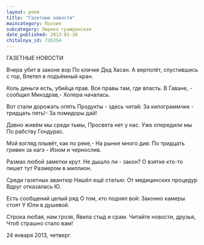 ```yaml
---
layout: poem
title: "Газетные новости"
maincategory: Поэзия
subcategory: Лирика гражданская
date_published: 2013-01-26
chitalnya_id: 726354
---
```




ГАЗЕТНЫЕ НОВОСТИ

Вчера убит в законе вор
По кличке Дед Хасан.
А вертолёт, спустившись с гор,
Влетел в подъёмный кран.

Коль деньги есть, убийца прав.
Все правы там, где власть.
В Гаване, - сообщил Минздрав,-
Холера началась.

Вот стали дорожать опять
Продукты - здесь читай:
За килограммчик - тридцать пять!-
За помидоры дай!

Давно живём мы среди тьмы,
Просвета нет у нас.
Уже опередили мы
По рабству Гондурас.

Мой взгляд плывёт, как по реке,-
На рынке много див:
По тридцать гривен за кагэ -
Изюм и чернослив.

Размах любой заметки крут.
Не дышло ли - закон?
О взятке кто-то пишет тут
Размером в миллион.

Среди газетных авантюр
Нашёл ещё статью:
От медицинских процедур
Вдруг отказалась Ю.

Есть сообщений целый ряд
О том, кто поднял вой:
Законно камеры стоят
У Юли в душевой.

Строка любая, нам грозя,
Явила стыд и срам.
Читайте новости, друзья,
Чтоб страшно стало вам!

24 января 2013, четверг.






